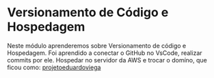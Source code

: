 # Versionamento de Código e Hospedagem

Neste módulo aprenderemos sobre Versionamento de código e Hospedagem.
Foi aprendido a conectar o GitHub no VsCode, realizar commits por ele. 
Hospedar no servidor da AWS e trocar o domíno, que ficou como: [projetoeduardoviega](http://www.projetoeduardoviega.tk)